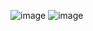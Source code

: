 ![image](https://github.com/user-attachments/assets/4cd4d3c1-a76e-41c5-b420-9370361b1472)
![image](https://github.com/user-attachments/assets/3a6d8892-b37d-4c67-8ff6-7bd437092c37)


